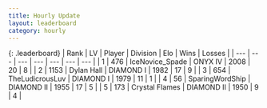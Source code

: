 ```yaml
---
title: Hourly Update
layout: leaderboard
category: hourly
---
```


{: .leaderboard}
| Rank | LV | Player | Division | Elo | Wins | Losses |
| --- | --- | --- | --- | --- | --- | --- |
| <span data-change="0">1</span> | 476 | <span title="ID: 597289">IceNovice_Spade</span> | ONYX IV | <span data-change="0">2008</span> | <span data-change="0">20</span> | <span data-change="0">8</span> |
| <span data-change="0">2</span> | 1153 | <span title="ID: 174294">Dylan Hall</span> | DIAMOND I | <span data-change="0">1982</span> | <span data-change="0">17</span> | <span data-change="0">9</span> |
| <span data-change="0">3</span> | 654 | <span title="ID: 390615">TheLudicrousLuv</span> | DIAMOND I | <span data-change="0">1979</span> | <span data-change="0">11</span> | <span data-change="0">1</span> |
| <span data-change="0">4</span> | 56 | <span title="ID: 457815">SparingWordShip</span> | DIAMOND II | <span data-change="0">1955</span> | <span data-change="0">17</span> | <span data-change="0">5</span> |
| <span data-change="0">5</span> | 173 | <span title="ID: 725085">Crystal Flames</span> | DIAMOND II | <span data-change="0">1950</span> | <span data-change="0">9</span> | <span data-change="0">4</span> |